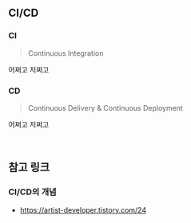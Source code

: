 ## CI/CD

### CI
> Continuous Integration

어쩌고 저쩌고

### CD
> Continuous Delivery & Continuous Deployment

어쩌고 저쩌고

<br>

## 참고 링크

### CI/CD의 개념 

- https://artist-developer.tistory.com/24 